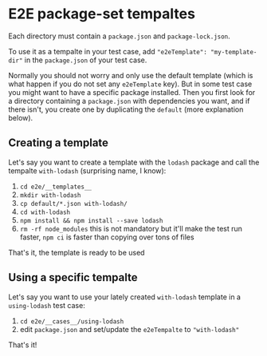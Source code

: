 # E2E package-set tempaltes

Each directory must contain a `package.json` and `package-lock.json`.

To use it as a tempalte in your test case, add `"e2eTemplate": "my-template-dir"` in the `package.json` of your test case.

Normally you should not worry and only use the default template (which is what happen if you do not set any `e2eTemplate` key). But in some test case you might want to have a specific package installed. Then you first look for a directory containing a `package.json` with dependencies you want, and if there isn't, you create one by duplicating the `default` (more explanation below).

## Creating a template

Let's say you want to create a template with the `lodash` package and call the tempalte `with-lodash` (surprising name, I know):

1. `cd e2e/__templates__`
2. `mkdir with-lodash`
3. `cp default/*.json with-lodash/`
4. `cd with-lodash`
5. `npm install && npm install --save lodash`
6. `rm -rf node_modules` this is not mandatory but it'll make the test run faster, `npm ci` is faster than copying over tons of files

That's it, the template is ready to be used


## Using a specific tempalte

Let's say you want to use your lately created `with-lodash` template in a `using-lodash` test case:

1. `cd e2e/__cases__/using-lodash`
2. edit `package.json` and set/update the `e2eTempalte` to `"with-lodash"`

That's it!

